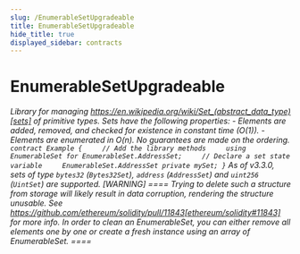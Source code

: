 ```yaml
---
slug: /EnumerableSetUpgradeable
title: EnumerableSetUpgradeable
hide_title: true
displayed_sidebar: contracts
---
```

# EnumerableSetUpgradeable







*Library for managing https://en.wikipedia.org/wiki/Set_(abstract_data_type)[sets] of primitive types. Sets have the following properties: - Elements are added, removed, and checked for existence in constant time (O(1)). - Elements are enumerated in O(n). No guarantees are made on the ordering. ``` contract Example {     // Add the library methods     using EnumerableSet for EnumerableSet.AddressSet;     // Declare a set state variable     EnumerableSet.AddressSet private mySet; } ``` As of v3.3.0, sets of type `bytes32` (`Bytes32Set`), `address` (`AddressSet`) and `uint256` (`UintSet`) are supported. [WARNING] ====  Trying to delete such a structure from storage will likely result in data corruption, rendering the structure unusable.  See https://github.com/ethereum/solidity/pull/11843[ethereum/solidity#11843] for more info.  In order to clean an EnumerableSet, you can either remove all elements one by one or create a fresh instance using an array of EnumerableSet. ====*


